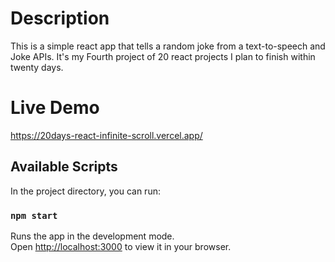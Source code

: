 # Description

This is a simple react app that tells a random joke from a text-to-speech and Joke APIs. It's my Fourth project of 20 react projects I plan to finish within twenty days.

# Live Demo

https://20days-react-infinite-scroll.vercel.app/

## Available Scripts

In the project directory, you can run:

### `npm start`

Runs the app in the development mode.\
Open [http://localhost:3000](http://localhost:3000) to view it in your browser.
